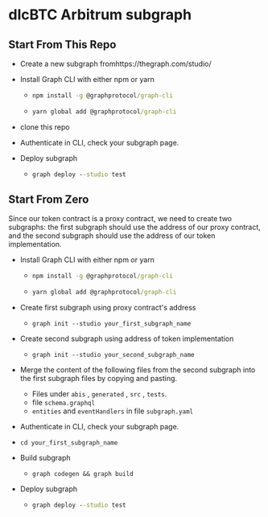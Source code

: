 # dlcBTC Arbitrum subgraph

## Start From This Repo

* Create a new subgraph fromhttps://thegraph.com/studio/

* Install Graph CLI with either npm or yarn

  * ```cmd
    npm install -g @graphprotocol/graph-cli
    ```

  * ```cmd
    yarn global add @graphprotocol/graph-cli
    ```

* clone this repo

* Authenticate in CLI, check your subgraph page.

* Deploy subgraph

  * ```cmd
    graph deploy --studio test
    ```





## Start From Zero

Since our token contract is a proxy contract, we need to create two subgraphs: the first subgraph should use the address of our proxy contract, and the second subgraph should use the address of our token implementation.

* Install Graph CLI with either npm or yarn

  * ```cmd
    npm install -g @graphprotocol/graph-cli
    ```

  * ```cmd
    yarn global add @graphprotocol/graph-cli
    ```

* Create first subgraph using proxy contract's address

  * ```
    graph init --studio your_first_subgraph_name
    ```

* Create second subgraph using address of token implementation

  * ```
    graph init --studio your_second_subgraph_name
    ```

* Merge the content of the following files from the second subgraph into the first subgraph files by copying and pasting.

  * Files under `abis` , `generated` , `src` , `tests`.
  * file `schema.graphql`
  * `entities` and `eventHandlers` in file `subgraph.yaml`

* Authenticate in CLI, check your subgraph page.

* ```
  cd your_first_subgraph_name
  ```

* Build subgraph

  * ```
    graph codegen && graph build
    ```

* Deploy subgraph

  * ```cmd
    graph deploy --studio test
    ```



